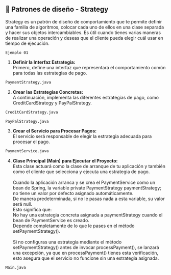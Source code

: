 ## :speech_balloon: Patrones de diseño - Strategy

Strategy es un patrón de diseño de comportamiento que te permite definir una familia de algoritmos, colocar cada uno de ellos en una clase separada y hacer sus objetos intercambiables. Es útil cuando tienes varias maneras de realizar una operación y deseas que el cliente pueda elegir cuál usar en tiempo de ejecución.

`Ejemplo 01`
1. <b>Definir la Interfaz Estrategia:</b> </br>
Primero, define una interfaz que representará el comportamiento común para todas las estrategias de pago.</br>

```sh
PaymentStrategy.java
```
2. <b>Crear las Estrategias Concretas:</b> </br>
A continuación, implementa las diferentes estrategias de pago, como CreditCardStrategy y PayPalStrategy.</br>

```sh
CreditCardStrategy.java
```
```sh
PayPalStrategy.java
```
3. <b>Crear el Servicio para Procesar Pagos:</b> </br>
El servicio será responsable de elegir la estrategia adecuada para procesar el pago.</br>

```sh
PaymentService.java
```
4. <b>Clase Principal (Main) para Ejecutar el Proyecto:</b> </br>
Esta clase actuará como la clase de arranque de tu aplicación y también como el cliente que selecciona y ejecuta una estrategia de pago.</br></br>
Cuando la aplicación arranca y se crea el PaymentService como un bean de Spring, la variable private PaymentStrategy paymentStrategy; no tiene un valor por defecto asignado automáticamente. </br> De manera predeterminada, si no le pasas nada a esta variable, su valor será null.</br>
Esto significa que: </br>
No hay una estrategia concreta asignada a paymentStrategy cuando el bean de PaymentService es creado.</br>
Depende completamente de lo que le pases en el método setPaymentStrategy().</br></br>
Si no configuras una estrategia mediante el método setPaymentStrategy() antes de invocar processPayment(), se lanzará una excepción, ya que en processPayment() tienes esta verificación, esto asegura que el servicio no funcione sin una estrategia asignada.

```sh
Main.java
```




